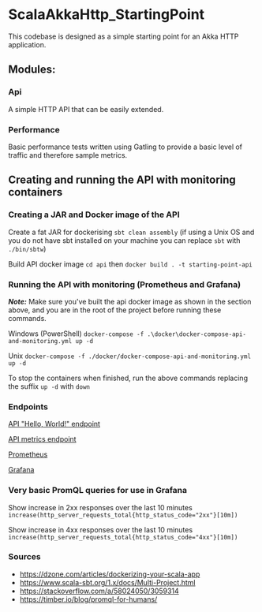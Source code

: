 # ScalaAkkaHttp_StartingPoint

This codebase is designed as a simple starting point for an Akka HTTP application.

## Modules:

### Api

A simple HTTP API that can be easily extended.

### Performance

Basic performance tests written using Gatling to provide a basic level of traffic and therefore sample metrics.

## Creating and running the API with monitoring containers

### Creating a JAR and Docker image of the API

Create a fat JAR for dockerising `sbt clean assembly` (if using a Unix OS and you do not have sbt installed on your machine you can replace `sbt` with `./bin/sbtw`)

Build API docker image `cd api` then `docker build . -t starting-point-api`

### Running the API with monitoring (Prometheus and Grafana)

_**Note:**_ Make sure you've built the api docker image as shown in the section above, and you are in the root of the project before running these commands.
 
Windows (PowerShell) `docker-compose -f .\docker\docker-compose-api-and-monitoring.yml up -d`

Unix `docker-compose -f ./docker/docker-compose-api-and-monitoring.yml up -d`

To stop the containers when finished, run the above commands replacing the suffix `up -d` with `down`

### Endpoints

[API "Hello, World!" endpoint](http://localhost:8080)

[API metrics endpoint](http://localhost:9095)

[Prometheus](http://localhost:9090)

[Grafana](http://localhost:3000)

### Very basic PromQL queries for use in Grafana

Show increase in 2xx responses over the last 10 minutes `increase(http_server_requests_total{http_status_code="2xx"}[10m])`

Show increase in 4xx responses over the last 10 minutes `increase(http_server_requests_total{http_status_code="4xx"}[10m])`

### Sources

* https://dzone.com/articles/dockerizing-your-scala-app
* https://www.scala-sbt.org/1.x/docs/Multi-Project.html
* https://stackoverflow.com/a/58024050/3059314
* https://timber.io/blog/promql-for-humans/